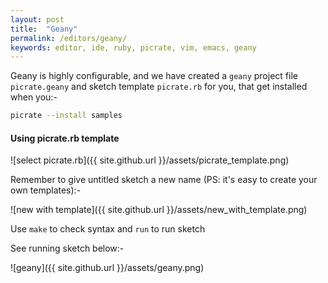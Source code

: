 ```yaml
---
layout: post
title:  "Geany"
permalink: /editors/geany/
keywords: editor, ide, ruby, picrate, vim, emacs, geany
---
```

Geany is highly configurable, and we have created a `geany` project file `picrate.geany` and sketch template `picrate.rb` for you, that get installed when you:-

```bash
picrate --install samples
```

#### Using picrate.rb template ####

![select picrate.rb]({{ site.github.url }}/assets/picrate_template.png)

Remember to give untitled sketch a new name (PS: it's easy to create your own templates):-

![new with template]({{ site.github.url }}/assets/new_with_template.png)

Use `make` to check syntax and `run` to run sketch

See running sketch below:-

![geany]({{ site.github.url }}/assets/geany.png)
